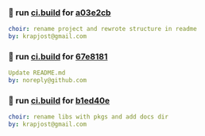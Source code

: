 ### 🔨 run [ci.build](https://github.com/krapjost/knot/actions/runs/4592988149) for [a03e2cb](https://github.com/krapjost/knot/commit/a03e2cb)
```yaml
choir: rename project and rewrote structure in readme
by: krapjost@gmail.com
```

### 🔨 run [ci.build](https://github.com/krapjost/knot/actions/runs/4593410955) for [67e8181](https://github.com/krapjost/knot/commit/67e8181)
```yaml
Update README.md
by: noreply@github.com
```

### 🔨 run [ci.build](https://github.com/krapjost/knot/actions/runs/4593459568) for [b1ed40e](https://github.com/krapjost/knot/commit/b1ed40e)
```yaml
choir: rename libs with pkgs and add docs dir
by: krapjost@gmail.com
```

